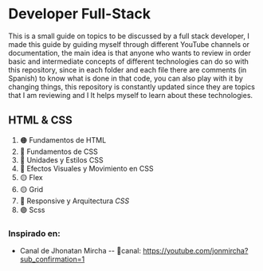# Developer Full-Stack

This is a small guide on topics to be discussed by a full stack developer, I made this guide by guiding myself through different YouTube channels or documentation, the main idea is that anyone who wants to review in order basic and intermediate concepts of different technologies can do so with this repository, since in each folder and each file there are comments (in Spanish) to know what is done in that code, you can also play with it by changing things, this repository is constantly updated since they are topics that I am reviewing and I It helps myself to learn about these technologies.

##  HTML & CSS
1. 🟠 Fundamentos de HTML
1. 🔵 Fundamentos de CSS
1. 🔵 Unidades y Estilos CSS
1. 🔵 Efectos Visuales y Movimiento en CSS
1. 🟡 Flex
2. 🟡 Grid
1. 🔴 Responsive y Arquitectura _CSS_
2. 🟣 Scss


### Inspirado en:
- Canal de Jhonatan Mircha
-- 🔔canal: https://youtube.com/jonmircha?sub_confirmation=1
